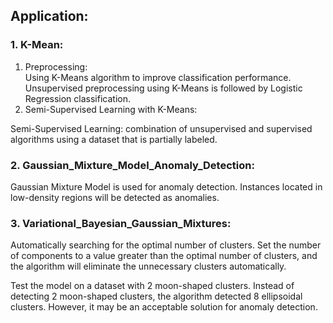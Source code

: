 ## Application:

### 1. K-Mean:
   1. Preprocessing:  
   Using K-Means algorithm to improve classification performance. Unsupervised preprocessing using K-Means is followed by Logistic Regression classification.
   2. Semi-Supervised Learning with K-Means:
   
   Semi-Supervised Learning: combination of unsupervised and supervised algorithms using a dataset that is partially labeled.

### 2. Gaussian_Mixture_Model_Anomaly_Detection:
Gaussian Mixture Model is used for anomaly detection. 
Instances located in low-density regions will be detected as anomalies.

### 3. Variational_Bayesian_Gaussian_Mixtures:
Automatically searching for the optimal number of clusters.
Set the number of components to a value greater than the optimal number of clusters, 
and the algorithm will eliminate the unnecessary clusters automatically.

Test the model on a dataset with 2 moon-shaped clusters.
Instead of detecting 2 moon-shaped clusters, the algorithm detected 8 ellipsoidal clusters. 
However, it may be an acceptable solution for anomaly detection.